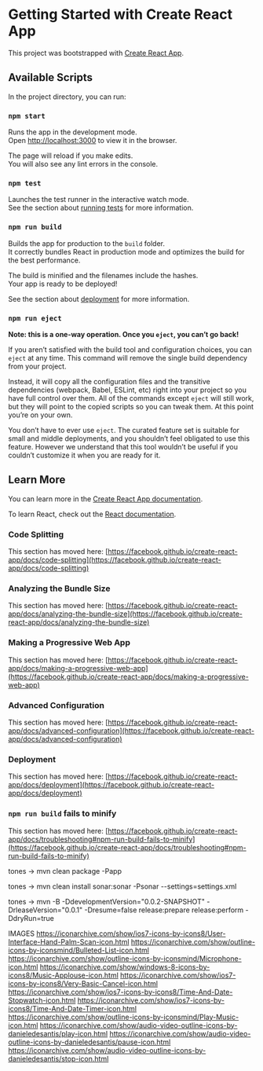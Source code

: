 # Getting Started with Create React App

This project was bootstrapped with [Create React App](https://github.com/facebook/create-react-app).

## Available Scripts

In the project directory, you can run:

### `npm start`

Runs the app in the development mode.\
Open [http://localhost:3000](http://localhost:3000) to view it in the browser.

The page will reload if you make edits.\
You will also see any lint errors in the console.

### `npm test`

Launches the test runner in the interactive watch mode.\
See the section about [running tests](https://facebook.github.io/create-react-app/docs/running-tests) for more information.

### `npm run build`

Builds the app for production to the `build` folder.\
It correctly bundles React in production mode and optimizes the build for the best performance.

The build is minified and the filenames include the hashes.\
Your app is ready to be deployed!

See the section about [deployment](https://facebook.github.io/create-react-app/docs/deployment) for more information.

### `npm run eject`

**Note: this is a one-way operation. Once you `eject`, you can’t go back!**

If you aren’t satisfied with the build tool and configuration choices, you can `eject` at any time. This command will remove the single build dependency from your project.

Instead, it will copy all the configuration files and the transitive dependencies (webpack, Babel, ESLint, etc) right into your project so you have full control over them. All of the commands except `eject` will still work, but they will point to the copied scripts so you can tweak them. At this point you’re on your own.

You don’t have to ever use `eject`. The curated feature set is suitable for small and middle deployments, and you shouldn’t feel obligated to use this feature. However we understand that this tool wouldn’t be useful if you couldn’t customize it when you are ready for it.

## Learn More

You can learn more in the [Create React App documentation](https://facebook.github.io/create-react-app/docs/getting-started).

To learn React, check out the [React documentation](https://reactjs.org/).

### Code Splitting

This section has moved here: [https://facebook.github.io/create-react-app/docs/code-splitting](https://facebook.github.io/create-react-app/docs/code-splitting)

### Analyzing the Bundle Size

This section has moved here: [https://facebook.github.io/create-react-app/docs/analyzing-the-bundle-size](https://facebook.github.io/create-react-app/docs/analyzing-the-bundle-size)

### Making a Progressive Web App

This section has moved here: [https://facebook.github.io/create-react-app/docs/making-a-progressive-web-app](https://facebook.github.io/create-react-app/docs/making-a-progressive-web-app)

### Advanced Configuration

This section has moved here: [https://facebook.github.io/create-react-app/docs/advanced-configuration](https://facebook.github.io/create-react-app/docs/advanced-configuration)

### Deployment

This section has moved here: [https://facebook.github.io/create-react-app/docs/deployment](https://facebook.github.io/create-react-app/docs/deployment)

### `npm run build` fails to minify

This section has moved here: [https://facebook.github.io/create-react-app/docs/troubleshooting#npm-run-build-fails-to-minify](https://facebook.github.io/create-react-app/docs/troubleshooting#npm-run-build-fails-to-minify)


tones -> mvn clean package -Papp

tones -> mvn clean install sonar:sonar -Psonar --settings=settings.xml

tones -> mvn -B -DdevelopmentVersion="0.0.2-SNAPSHOT" -DrleaseVersion="0.0.1" -Dresume=false release:prepare release:perform -DdryRun=true


IMAGES
https://iconarchive.com/show/ios7-icons-by-icons8/User-Interface-Hand-Palm-Scan-icon.html
https://iconarchive.com/show/outline-icons-by-iconsmind/Bulleted-List-icon.html
https://iconarchive.com/show/outline-icons-by-iconsmind/Microphone-icon.html
https://iconarchive.com/show/windows-8-icons-by-icons8/Music-Applouse-icon.html
https://iconarchive.com/show/ios7-icons-by-icons8/Very-Basic-Cancel-icon.html
https://iconarchive.com/show/ios7-icons-by-icons8/Time-And-Date-Stopwatch-icon.html
https://iconarchive.com/show/ios7-icons-by-icons8/Time-And-Date-Timer-icon.html
https://iconarchive.com/show/outline-icons-by-iconsmind/Play-Music-icon.html
https://iconarchive.com/show/audio-video-outline-icons-by-danieledesantis/play-icon.html
https://iconarchive.com/show/audio-video-outline-icons-by-danieledesantis/pause-icon.html
https://iconarchive.com/show/audio-video-outline-icons-by-danieledesantis/stop-icon.html
